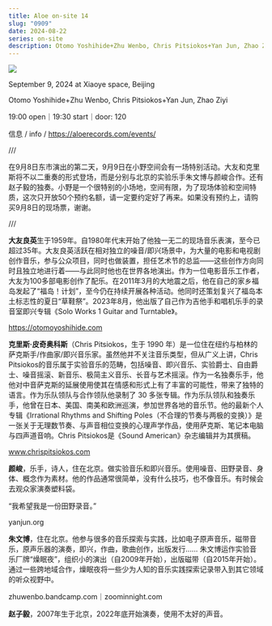 ```yaml
---
title: Aloe on-site 14
slug: "0909"
date: 2024-08-22
series: on-site
description: Otomo Yoshihide+Zhu Wenbo, Chris Pitsiokos+Yan Jun, Zhao Ziyi
---
```

![](/images/uploads/otomo_chris_xiaoye.jpg)

September 9, 2024 at Xiaoye space, Beijing

Otomo Yoshihide+Zhu Wenbo, Chris Pitsiokos+Yan Jun, Zhao Ziyi

19:00 open｜19:30 start｜door: 120

信息 / info / https://aloerecords.com/events/

///

在9月8日东市演出的第二天，9月9日在小野空间会有一场特别活动。大友和克里斯将不以二重奏的形式登场，而是分别与北京的实验乐手朱文博与颜峻合作。还有赵子毅的独奏。小野是一个很特别的小场地，空间有限，为了现场体验和空间特质，这次只开放50个预约名额，请一定要约定好了再来。如果没有预约上，请购买9月8日的现场票，谢谢。

///

**大友良英**生于1959年。自1980年代末开始了他独一无二的现场音乐表演，至今已超过35年。大友良英活跃在相对独立的噪音/即兴场景中，为大量的电影和电视剧创作音乐，参与公众项目，同时也做装置，担任艺术节的总监——这些创作方向同时且独立地进行着——与此同时他也在世界各地演出。作为一位电影音乐工作者，大友为100多部电影创作了配乐。在2011年3月的大地震之后，他在自己的家乡福岛发起了“福岛！计划”，至今仍在持续开展各种活动。他同时还策划复兴了福岛本土标志性的夏日“草鞋祭”。2023年8月，他出版了自己作为吉他手和唱机乐手的录音室即兴专辑《Solo Works 1 Guitar and Turntable》。

https://otomoyoshihide.com

**克里斯·皮奇奥科斯**（Chris Pitsiokos，生于 1990 年）是一位住在纽约与柏林的萨克斯手/作曲家/即兴音乐家。虽然他并不关注音乐类型，但从广义上讲，Chris Pitsiokos的音乐属于实验音乐的范畴，包括噪音、即兴音乐、实验爵士、自由爵士、噪音摇滚、新音乐、极简主义音乐、长音与艺术摇滚。作为一名独奏乐手，他他对中音萨克斯的延展使用使其在情感和形式上有了丰富的可能性，带来了独特的语言。作为乐队领队与合作领队他录制了 30 多张专辑。作为乐队领队和独奏乐手，他曾在日本、美国、南美和欧洲巡演，参加世界各地的音乐节。他的最新个人专辑《Irrational Rhythms and Shifting Poles（不合理的节奏与两极的变换）》是一张关于无理数节奏、与声音相位变换的心理声学作品，使用萨克斯、笔记本电脑与四声道音响。Chris Pitsiokos是《Sound American》杂志编辑并为其撰稿。

www.chrispitsiokos.com

**颜峻**，乐手，诗人，住在北京。做实验音乐和即兴音乐。使用噪音、田野录音、身体、概念作为素材。他的作品通常很简单，没有什么技巧，也不像音乐。有时候会去观众家演奏塑料袋。

“我希望我是一份田野录音。”

yanjun.org

**朱文博**，住在北京。他参与很多的音乐探索与实践，比如电子原声音乐，磁带音乐，原声乐器的演奏，即兴，作曲，歌曲创作，出版发行…… 朱文博运作实验音乐厂牌“燥眠夜”，组织小的演出（自2009年开始），出版磁带（自2015年开始）。通过一些跨地域合作，燥眠夜将一些少为人知的音乐实践探索记录带入到其它领域的听众视野中。

zhuwenbo.bandcamp.com｜zoominnight.com

**赵子毅**，2007年生于北京，2022年底开始演奏，使用不太好的声音。
